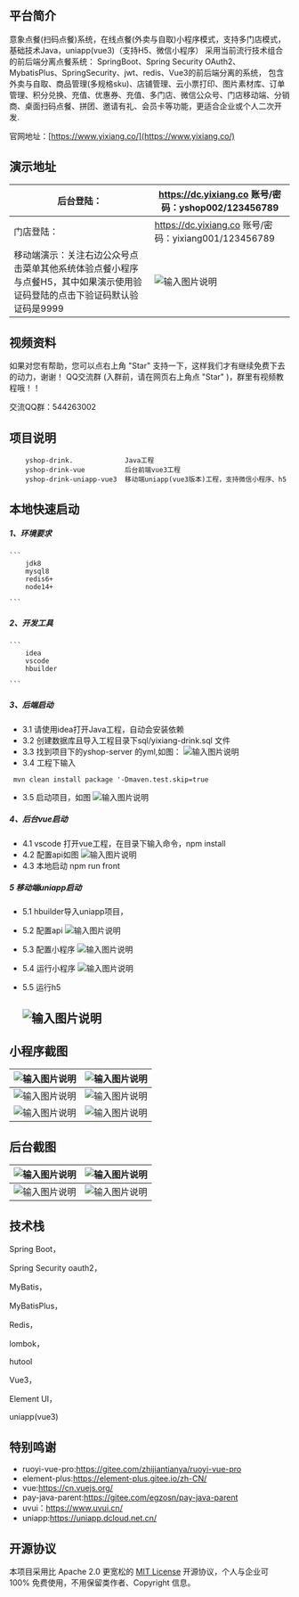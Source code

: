 

## 平台简介

意象点餐(扫码点餐)系统，在线点餐(外卖与自取)小程序模式，支持多门店模式，基础技术Java，uniapp(vue3)（支持H5、微信小程序）
采用当前流行技术组合的前后端分离点餐系统： SpringBoot、Spring Security OAuth2、MybatisPlus、SpringSecurity、jwt、redis、Vue3的前后端分离的系统， 
包含外卖与自取、商品管理(多规格sku)、店铺管理、云小票打印、图片素材库、订单管理、积分兑换、充值、优惠券、充值、多门店、微信公众号、门店移动端、分销商、桌面扫码点餐、拼团、邀请有礼、会员卡等功能，更适合企业或个人二次开发.

官网地址：[https://www.yixiang.co/](https://www.yixiang.co/)



## 演示地址

| 后台登陆：  | https://dc.yixiang.co   账号/密码：yshop002/123456789  |
|---|---|
| 门店登陆： | https://dc.yixiang.co    账号/密码：yixiang001/123456789  |
|  移动端演示：关注右边公众号点击菜单其他系统体验点餐小程序与点餐H5，其中如果演示使用验证码登陆的点击下验证码默认验证码是9999 | ![输入图片说明](./img/77a93e8c07a913b838a756abadb383b9.png) |

## 视频资料
如果对您有帮助，您可以点右上角 "Star" 支持一下，这样我们才有继续免费下去的动力，谢谢！ QQ交流群 (入群前，请在网页右上角点 "Star" )，群里有视频教程哦！！

交流QQ群：544263002

## 项目说明


```
    yshop-drink.             Java工程
    yshop-drink-vue          后台前端vue3工程
    yshop-drink-uniapp-vue3  移动端uniapp(vue3版本)工程，支持微信小程序、h5
```


## 本地快速启动
  ##### 1、环境要求

    ```
        jdk8
        mysql8
        redis6+
        node14+
    
    ```
  ##### 2、开发工具

    ```
        idea
        vscode
        hbuilder
    
    ```
 ##### 3、后端启动


-   3.1 请使用idea打开Java工程，自动会安装依赖
-   3.2 创建数据库且导入工程目录下sql/yixiang-drink.sql 文件
-   3.3 找到项目下的yshop-server 的yml,如图：
     ![输入图片说明](./img/image.png)
-   3.4 工程下输入 

   ` mvn clean install package '-Dmaven.test.skip=true`
-   3.5 启动项目，如图
    ![输入图片说明](./img/1702544439568.jpg)

##### 4、后台vue启动

 - 4.1 vscode 打开vue工程，在目录下输入命令，npm install
 - 4.2 配置api如图
 ![输入图片说明](./img/1702544756749.jpg)
 - 4.3 本地启动 npm run front

##### 5 移动端uniapp启动

  - 5.1 hbuilder导入uniapp项目，
  - 5.2 配置api
      ![输入图片说明](./img/WX20231214-171211@2x.png)
  - 5.3 配置小程序
      ![输入图片说明](./img/WX20231214-171416@2x.png)
  - 5.4 运行小程序
    ![输入图片说明](./img/WX20231214-171514@2x.png)
  - 5.5 运行h5
   
    ![输入图片说明](./img/1702545370856.jpg)
      -



## 小程序截图

| ![输入图片说明](./img/微信图片_20231211104701.jpg) | ![输入图片说明](./img/微信图片_20231211104710.jpg) |
| -------------------------------------------------- | -------------------------------------------------- |
| ![输入图片说明](./img/微信图片_20231211104713.jpg) | ![输入图片说明](./img/WechatIMG64.jpeg)            |
| ![输入图片说明](./img/WechatIMG66.jpeg)            | ![输入图片说明](./img/WechatIMG65.jpeg)            |

## 后台截图

| ![输入图片说明](./img/WX20231208-120203@2x.png) | ![输入图片说明](./img/微信图片_20231211104714.jpg) |
| ----------------------------------------------- | -------------------------------------------------- |
| ![输入图片说明](./img/WX20231208-120320@2x.png) | ![输入图片说明](./img/WX20231208-120338@2x.png)    |


## 技术栈
Spring Boot，

Spring Security oauth2，

MyBatis，

MyBatisPlus，

Redis，

lombok，

hutool

Vue3，

Element UI，

uniapp(vue3)

## 特别鸣谢


- ruoyi-vue-pro:https://gitee.com/zhijiantianya/ruoyi-vue-pro
- element-plus:https://element-plus.gitee.io/zh-CN/
- vue:https://cn.vuejs.org/
- pay-java-parent:https://gitee.com/egzosn/pay-java-parent
- uvui：https://www.uvui.cn/
- uniapp:https://uniapp.dcloud.net.cn/


## 开源协议

本项目采用比 Apache 2.0 更宽松的 [MIT License](https://gitee.com/zhijiantianya/ruoyi-vue-pro/blob/master/LICENSE) 开源协议，个人与企业可 100% 免费使用，不用保留类作者、Copyright 信息。

